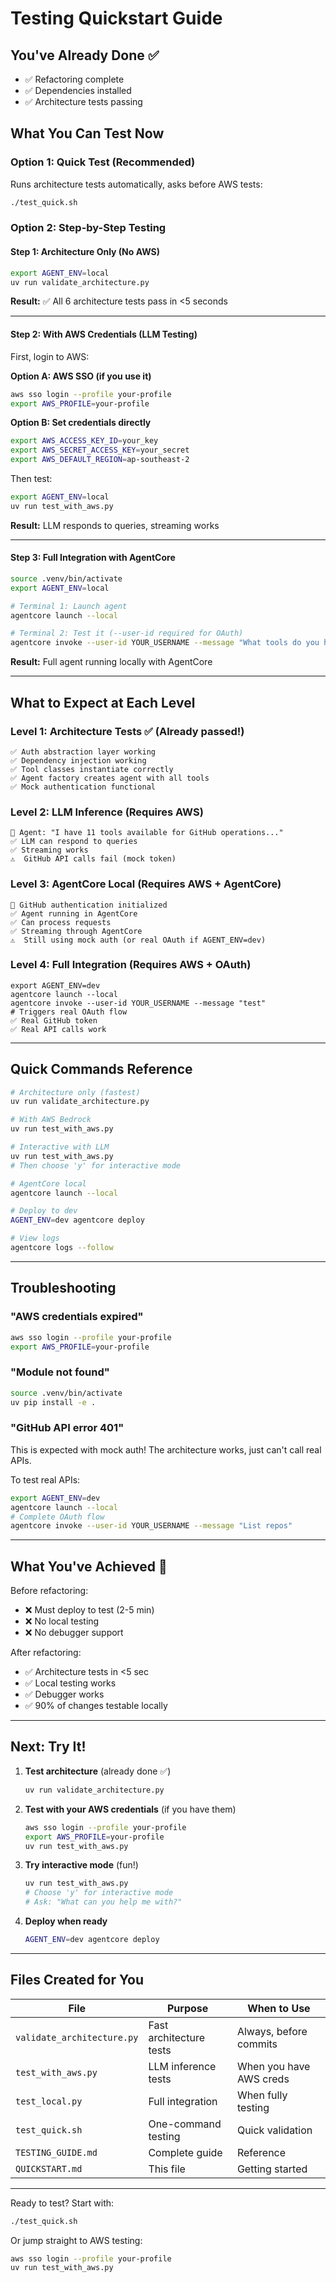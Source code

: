 # Testing Quickstart Guide

## You've Already Done ✅

- ✅ Refactoring complete
- ✅ Dependencies installed
- ✅ Architecture tests passing

## What You Can Test Now

### Option 1: Quick Test (Recommended)
Runs architecture tests automatically, asks before AWS tests:

```bash
./test_quick.sh
```

### Option 2: Step-by-Step Testing

#### Step 1: Architecture Only (No AWS)
```bash
export AGENT_ENV=local
uv run validate_architecture.py
```

**Result:** ✅ All 6 architecture tests pass in <5 seconds

---

#### Step 2: With AWS Credentials (LLM Testing)

First, login to AWS:

**Option A: AWS SSO (if you use it)**
```bash
aws sso login --profile your-profile
export AWS_PROFILE=your-profile
```

**Option B: Set credentials directly**
```bash
export AWS_ACCESS_KEY_ID=your_key
export AWS_SECRET_ACCESS_KEY=your_secret
export AWS_DEFAULT_REGION=ap-southeast-2
```

Then test:
```bash
export AGENT_ENV=local
uv run test_with_aws.py
```

**Result:** LLM responds to queries, streaming works

---

#### Step 3: Full Integration with AgentCore

```bash
source .venv/bin/activate
export AGENT_ENV=local

# Terminal 1: Launch agent
agentcore launch --local

# Terminal 2: Test it (--user-id required for OAuth)
agentcore invoke --user-id YOUR_USERNAME --message "What tools do you have?"
```

**Result:** Full agent running locally with AgentCore

---

## What to Expect at Each Level

### Level 1: Architecture Tests ✅ (Already passed!)
```
✅ Auth abstraction layer working
✅ Dependency injection working
✅ Tool classes instantiate correctly
✅ Agent factory creates agent with all tools
✅ Mock authentication functional
```

### Level 2: LLM Inference (Requires AWS)
```
🤖 Agent: "I have 11 tools available for GitHub operations..."
✅ LLM can respond to queries
✅ Streaming works
⚠️  GitHub API calls fail (mock token)
```

### Level 3: AgentCore Local (Requires AWS + AgentCore)
```
🔐 GitHub authentication initialized
✅ Agent running in AgentCore
✅ Can process requests
✅ Streaming through AgentCore
⚠️  Still using mock auth (or real OAuth if AGENT_ENV=dev)
```

### Level 4: Full Integration (Requires AWS + OAuth)
```
export AGENT_ENV=dev
agentcore launch --local
agentcore invoke --user-id YOUR_USERNAME --message "test"
# Triggers real OAuth flow
✅ Real GitHub token
✅ Real API calls work
```

---

## Quick Commands Reference

```bash
# Architecture only (fastest)
uv run validate_architecture.py

# With AWS Bedrock
uv run test_with_aws.py

# Interactive with LLM
uv run test_with_aws.py
# Then choose 'y' for interactive mode

# AgentCore local
agentcore launch --local

# Deploy to dev
AGENT_ENV=dev agentcore deploy

# View logs
agentcore logs --follow
```

---

## Troubleshooting

### "AWS credentials expired"
```bash
aws sso login --profile your-profile
export AWS_PROFILE=your-profile
```

### "Module not found"
```bash
source .venv/bin/activate
uv pip install -e .
```

### "GitHub API error 401"
This is expected with mock auth! The architecture works, just can't call real APIs.

To test real APIs:
```bash
export AGENT_ENV=dev
agentcore launch --local
# Complete OAuth flow
agentcore invoke --user-id YOUR_USERNAME --message "List repos"
```

---

## What You've Achieved 🎉

Before refactoring:
- ❌ Must deploy to test (2-5 min)
- ❌ No local testing
- ❌ No debugger support

After refactoring:
- ✅ Architecture tests in <5 sec
- ✅ Local testing works
- ✅ Debugger works
- ✅ 90% of changes testable locally

---

## Next: Try It!

1. **Test architecture** (already done ✅)
   ```bash
   uv run validate_architecture.py
   ```

2. **Test with your AWS credentials** (if you have them)
   ```bash
   aws sso login --profile your-profile
   export AWS_PROFILE=your-profile
   uv run test_with_aws.py
   ```

3. **Try interactive mode** (fun!)
   ```bash
   uv run test_with_aws.py
   # Choose 'y' for interactive mode
   # Ask: "What can you help me with?"
   ```

4. **Deploy when ready**
   ```bash
   AGENT_ENV=dev agentcore deploy
   ```

---

## Files Created for You

| File | Purpose | When to Use |
|------|---------|-------------|
| `validate_architecture.py` | Fast architecture tests | Always, before commits |
| `test_with_aws.py` | LLM inference tests | When you have AWS creds |
| `test_local.py` | Full integration | When fully testing |
| `test_quick.sh` | One-command testing | Quick validation |
| `TESTING_GUIDE.md` | Complete guide | Reference |
| `QUICKSTART.md` | This file | Getting started |

---

Ready to test? Start with:
```bash
./test_quick.sh
```

Or jump straight to AWS testing:
```bash
aws sso login --profile your-profile
uv run test_with_aws.py
```
